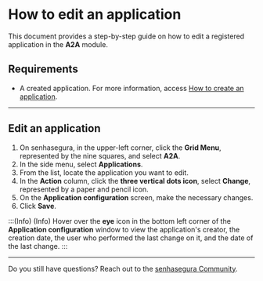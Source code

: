 # How to edit an application

This document provides a step-by-step guide on how to edit a registered application in the **A2A** module.

## Requirements

* A created application. For more information, access [How to create an application](/v3-33/docs/a2a-how-to-create-an-application).

***
## Edit an application

1. On senhasegura, in the upper-left corner, click the **Grid Menu**, represented by the nine squares, and select **A2A**.
2. In the side menu, select **Applications**.
3. From the list, locate the application you want to edit.
4. In the **Action** column, click the **three vertical dots icon**, select **Change**, represented by a paper and pencil icon.
5. On the **Application configuration** screen, make the necessary changes.
6. Click **Save**.

:::(Info) (Info)
Hover over the **eye** icon in the bottom left corner of the **Application configuration** window to view the application's creator, the creation date, the user who performed the last change on it, and the date of the last change.
:::
***


Do you still have questions? Reach out to the [senhasegura Community](https://community.senhasegura.io/).
